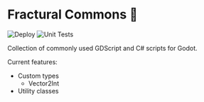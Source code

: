 # Fractural Commons 🔗

![Deploy](https://github.com/Fractural/FracturalCommons/actions/workflows/deploy.yml/badge.svg) ![Unit Tests](https://github.com/Fractural/FracturalCommons/actions/workflows/tests.yml/badge.svg)


Collection of commonly used GDScript and C# scripts for Godot.

Current features:
- Custom types
  - Vector2Int
- Utility classes